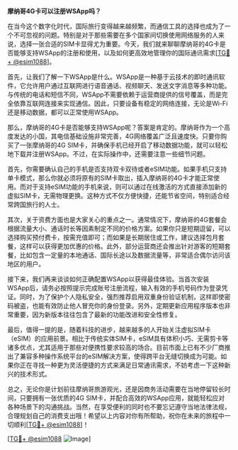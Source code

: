 **摩纳哥4G卡可以注册WSApp吗？**

在当今这个数字化时代，国际旅行变得越来越频繁，而通信工具的选择也成为了一个不可忽视的问题。特别是对于那些需要在多个国家间切换使用网络服务的人来说，选择一张合适的SIM卡显得尤为重要。今天，我们就来聊聊摩纳哥的4G卡是否能够支持WSApp的注册和使用，以及如何更高效地管理你的国际通讯需求[[TG💪+ @esim1088](https://t.me/s/esim1088)]。

首先，让我们了解一下WSApp是什么。WSApp是一种基于云技术的即时通讯软件，它允许用户通过互联网进行语音通话、视频聊天、发送文字消息等多种功能。与传统的电话和短信不同，WSApp不需要依赖于运营商提供的信号覆盖，而是完全依靠互联网连接来实现通信。因此，只要设备有稳定的网络连接，无论是Wi-Fi还是移动数据，都可以正常使用WSApp。

那么，摩纳哥的4G卡是否能够支持WSApp呢？答案是肯定的。摩纳哥作为一个高度发达的小国，其电信基础设施非常完善，4G网络覆盖广泛且速度快。只要你购买了一张摩纳哥的4G SIM卡，并确保手机已经开启了移动数据功能，就可以轻松地下载并注册WSApp。不过，在实际操作中，还需要注意一些细节问题。

首先，你需要确认自己的手机是否支持双卡双待或者eSIM功能。如果手机只支持单卡模式，那么你就必须将原有的SIM卡取出，插入摩纳哥的4G卡才能正常使用。而对于支持eSIM功能的手机来说，则可以通过在线激活的方式直接添加新的虚拟SIM卡，无需物理更换。这种方式不仅方便快捷，还能节省空间，特别适合经常跨国旅行的人士。

其次，关于资费方面也是大家关心的重点之一。通常情况下，摩纳哥的4G套餐会根据流量大小、通话时长等因素制定不同的价格方案。如果你只是短期逗留，可以选择购买预付费卡，按需充值即可；而如果是长期居住或工作，建议选择包月套餐，这样可以获得更加优惠的价格。此外，部分运营商还会推出针对游客的短期套餐，比如包含一定量的本地通话、国际长途以及数据流量等，非常适合偶尔访问该地区的用户。

接下来，我们再来谈谈如何正确配置WSApp以获得最佳体验。当首次安装WSApp后，请务必按照提示完成账号注册流程，输入有效的手机号码作为登录凭证。同时，为了保护个人隐私安全，强烈推荐启用双重身份验证机制，这样即使密码被盗，也能有效防止他人冒充你的身份登录。另外，定期更新应用程序版本也非常重要，因为新版本往往包含了最新的功能改进和安全性修复。

最后，值得一提的是，随着科技的进步，越来越多的人开始关注虚拟SIM卡（eSIM）的应用前景。相比于传统实体SIM卡，eSIM具有体积小巧、无需剪卡等诸多优点，尤其适用于那些对便携性要求较高的场合。目前市面上已有不少厂商推出了兼容多种操作系统平台的eSIM解决方案，使得跨平台无缝切换成为可能。如果你正在寻找一种更为灵活便捷的方式来满足日常通讯需求，不妨考虑一下这种新兴的技术形式。

总之，无论你是计划前往摩纳哥旅游观光，还是因商务活动需要在当地停留较长时间，只要拥有一张优质的4G SIM卡，并配合高效的WSApp应用，就能轻松应对各种场景下的沟通挑战。当然，在享受便利的同时也不要忘记遵守当地法律法规，合理规划自己的消费支出哦！希望以上内容对你有所帮助，祝你在未来的旅程中一切顺利[[TG💪+ @esim1088](https://t.me/s/esim1088)]！

[[TG💪+ @esim1088](https://t.me/s/esim1088) ![Image](https://i.postimg.cc/4NQfJmqS/Snipaste-2025-05-13-00-14-12.png)]